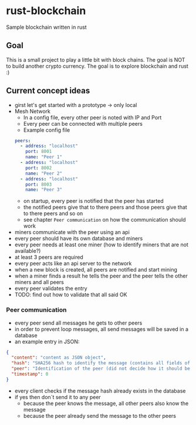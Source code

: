 # rust-blockchain

Sample blockchain written in rust

## Goal
This is a small project to play a little bit with block chains. The goal is NOT to build another crypto currency.
The goal is to explore blockchain and rust :)

## Current concept ideas
- girst let's get started with a prototype -> only local
- Mesh Network
  - In a config file, every other peer is noted with IP and Port
  - Every peer can be connected with multiple peers
  - Example config file
  ``` yaml
  peers:
    - address: "localhost"
      port: 8001
      name: "Peer 1"
    - address: "localhost"
      port: 8002
      name: "Peer 2"
    - address: "localhost"
      port: 8003
      name: "Peer 3"
  ```
  - on startup, every peer is notified that the peer has started
  - the notified peers give that to there peers and those peers give that to there peers and so on
  - see chapter `Peer communication` on how the communication should work
- miners communicate with the peer using an api
- every peer should have its own database and miners
- every peer needs at least one miner (how to identify miners that are not available?)
- at least 3 peers are required
- every peer acts like an api server to the network
- when a new block is created, all peers are notified and start mining
- when a miner finds a result he tells the peer and the peer tells the other miners and all peers
- every peer validates the entry
- TODO: find out how to validate that all said OK

### Peer communication
- every peer send all messages he gets to other peers
- in order to prevent loop messages, all send messages will be saved in a database
- an example entry in JSON:
``` json
{
  "content": "content as JSON object",
  "hash": "SHA256 hash to identify the message (contains all fields of this object)",
  "peer": "Identification of the peer (did not decide how it should be generated)",
  "timestamp": 0
}
```
- every client checks if the message hash already exists in the database
- if yes then don´t send it to any peer
  - because the peer knows the message, all other peers also know the message
  - because the peer already send the message to the other peers
